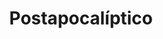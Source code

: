 ﻿---
title: "Postapocalíptico"
permalink: periodes_794.html
layout: periode
sidebar: periodes
pares:
  - -3:
    title: "Ciencia Ficción"

fills:
jocsPrincipals:
jocsEscenaris:
  - title: "Europaïa 2012"
    bggId: 14906
    dataInici: 
    dataFi: 

  - title: "Battlecars"
    bggId: 2368
    dataInici: 
    dataFi: 

  - title: "Fortress America"
    bggId: 99
    dataInici: 
    dataFi: 

  - title: "Nuklear Winter '68"
    bggId: 69278
    dataInici: 1968
    dataFi: 

  - title: "Car Wars Compendium"
    bggId: 13354
    dataInici: 
    dataFi: 

  - title: "After the Holocaust"
    bggId: 5475
    dataInici: 
    dataFi: 

  - title: "The Omega War"
    bggId: 6920
    dataInici: 
    dataFi: 

jocsEpoca:
jocsEpocaEscenaris:
---
